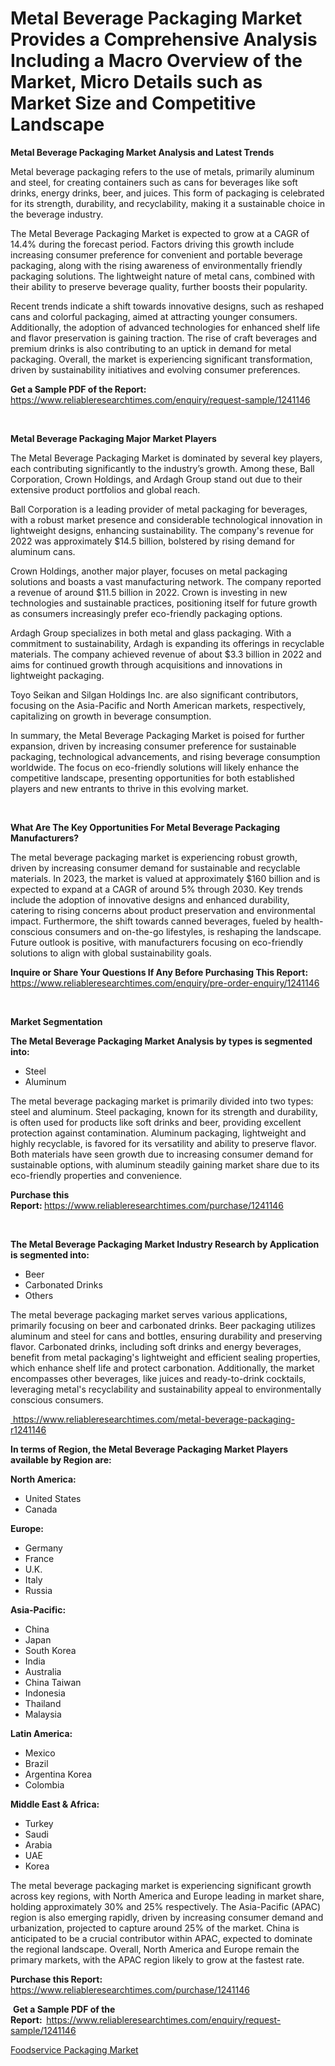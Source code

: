 <p><h1>Metal Beverage Packaging Market Provides a Comprehensive Analysis Including a Macro Overview of the Market, Micro Details such as Market Size and Competitive Landscape</h1></p><p><strong>Metal Beverage Packaging Market Analysis and Latest Trends</strong></p>
<p><p>Metal beverage packaging refers to the use of metals, primarily aluminum and steel, for creating containers such as cans for beverages like soft drinks, energy drinks, beer, and juices. This form of packaging is celebrated for its strength, durability, and recyclability, making it a sustainable choice in the beverage industry.</p><p>The Metal Beverage Packaging Market is expected to grow at a CAGR of 14.4% during the forecast period. Factors driving this growth include increasing consumer preference for convenient and portable beverage packaging, along with the rising awareness of environmentally friendly packaging solutions. The lightweight nature of metal cans, combined with their ability to preserve beverage quality, further boosts their popularity. </p><p>Recent trends indicate a shift towards innovative designs, such as reshaped cans and colorful packaging, aimed at attracting younger consumers. Additionally, the adoption of advanced technologies for enhanced shelf life and flavor preservation is gaining traction. The rise of craft beverages and premium drinks is also contributing to an uptick in demand for metal packaging. Overall, the market is experiencing significant transformation, driven by sustainability initiatives and evolving consumer preferences.</p></p>
<p><strong>Get a Sample PDF of the Report:&nbsp;</strong> <a href="https://www.reliableresearchtimes.com/enquiry/request-sample/1241146?utm_campaign=2792&utm_medium=2&utm_source=Github&utm_content=ia&utm_term=08032025&utm_id=metal-beverage-packaging">https://www.reliableresearchtimes.com/enquiry/request-sample/1241146</a></p>
<p>&nbsp;</p>
<p><strong>Metal Beverage Packaging Major Market Players</strong></p>
<p><p>The Metal Beverage Packaging Market is dominated by several key players, each contributing significantly to the industry’s growth. Among these, Ball Corporation, Crown Holdings, and Ardagh Group stand out due to their extensive product portfolios and global reach.</p><p>Ball Corporation is a leading provider of metal packaging for beverages, with a robust market presence and considerable technological innovation in lightweight designs, enhancing sustainability. The company's revenue for 2022 was approximately $14.5 billion, bolstered by rising demand for aluminum cans.</p><p>Crown Holdings, another major player, focuses on metal packaging solutions and boasts a vast manufacturing network. The company reported a revenue of around $11.5 billion in 2022. Crown is investing in new technologies and sustainable practices, positioning itself for future growth as consumers increasingly prefer eco-friendly packaging options.</p><p>Ardagh Group specializes in both metal and glass packaging. With a commitment to sustainability, Ardagh is expanding its offerings in recyclable materials. The company achieved revenue of about $3.3 billion in 2022 and aims for continued growth through acquisitions and innovations in lightweight packaging.</p><p>Toyo Seikan and Silgan Holdings Inc. are also significant contributors, focusing on the Asia-Pacific and North American markets, respectively, capitalizing on growth in beverage consumption.</p><p>In summary, the Metal Beverage Packaging Market is poised for further expansion, driven by increasing consumer preference for sustainable packaging, technological advancements, and rising beverage consumption worldwide. The focus on eco-friendly solutions will likely enhance the competitive landscape, presenting opportunities for both established players and new entrants to thrive in this evolving market.</p></p>
<p>&nbsp;</p>
<p><strong>What Are The Key Opportunities For Metal Beverage Packaging Manufacturers?</strong></p>
<p><p>The metal beverage packaging market is experiencing robust growth, driven by increasing consumer demand for sustainable and recyclable materials. In 2023, the market is valued at approximately $160 billion and is expected to expand at a CAGR of around 5% through 2030. Key trends include the adoption of innovative designs and enhanced durability, catering to rising concerns about product preservation and environmental impact. Furthermore, the shift towards canned beverages, fueled by health-conscious consumers and on-the-go lifestyles, is reshaping the landscape. Future outlook is positive, with manufacturers focusing on eco-friendly solutions to align with global sustainability goals.</p></p>
<p><strong>Inquire or Share Your Questions If Any Before Purchasing This Report:</strong> <a href="https://www.reliableresearchtimes.com/enquiry/pre-order-enquiry/1241146?utm_campaign=2792&utm_medium=2&utm_source=Github&utm_content=ia&utm_term=08032025&utm_id=metal-beverage-packaging">https://www.reliableresearchtimes.com/enquiry/pre-order-enquiry/1241146</a></p>
<p>&nbsp;</p>
<p><strong>Market Segmentation</strong></p>
<p><strong>The Metal Beverage Packaging Market Analysis by types is segmented into:</strong></p>
<p><ul><li>Steel</li><li>Aluminum</li></ul></p>
<p><p>The metal beverage packaging market is primarily divided into two types: steel and aluminum. Steel packaging, known for its strength and durability, is often used for products like soft drinks and beer, providing excellent protection against contamination. Aluminum packaging, lightweight and highly recyclable, is favored for its versatility and ability to preserve flavor. Both materials have seen growth due to increasing consumer demand for sustainable options, with aluminum steadily gaining market share due to its eco-friendly properties and convenience.</p></p>
<p><strong>Purchase this Report:&nbsp;</strong><a href="https://www.reliableresearchtimes.com/purchase/1241146?utm_campaign=2792&utm_medium=2&utm_source=Github&utm_content=ia&utm_term=08032025&utm_id=metal-beverage-packaging">https://www.reliableresearchtimes.com/purchase/1241146</a></p>
<p>&nbsp;</p>
<p><strong>The Metal Beverage Packaging Market Industry Research by Application is segmented into:</strong></p>
<p><ul><li>Beer</li><li>Carbonated Drinks</li><li>Others</li></ul></p>
<p><p>The metal beverage packaging market serves various applications, primarily focusing on beer and carbonated drinks. Beer packaging utilizes aluminum and steel for cans and bottles, ensuring durability and preserving flavor. Carbonated drinks, including soft drinks and energy beverages, benefit from metal packaging's lightweight and efficient sealing properties, which enhance shelf life and protect carbonation. Additionally, the market encompasses other beverages, like juices and ready-to-drink cocktails, leveraging metal's recyclability and sustainability appeal to environmentally conscious consumers.</p></p>
<p><a href="https://www.reliableresearchtimes.com/metal-beverage-packaging-r1241146?utm_campaign=2792&utm_medium=2&utm_source=Github&utm_content=ia&utm_term=08032025&utm_id=metal-beverage-packaging">&nbsp;https://www.reliableresearchtimes.com/metal-beverage-packaging-r1241146</a></p>
<p><strong>In terms of Region, the Metal Beverage Packaging Market Players available by Region are:</strong></p>
<p>
    <p> <strong> North America: </strong>
        <ul>
            <li>United States</li>
            <li>Canada</li>
        </ul>
        </p> 
    <p> <strong> Europe: </strong>
        <ul>
            <li>Germany</li>
            <li>France</li>
            <li>U.K.</li>
            <li>Italy</li>
            <li>Russia</li>
        </ul>
        </p> 
    <p> <strong> Asia-Pacific: </strong>
        <ul>
            <li>China</li>
            <li>Japan</li>
            <li>South Korea</li>
            <li>India</li>
            <li>Australia</li>
            <li>China Taiwan</li>
            <li>Indonesia</li>
            <li>Thailand</li>
            <li>Malaysia</li>
        </ul>
        </p> 
    <p> <strong> Latin America: </strong>
        <ul>
            <li>Mexico</li>
            <li>Brazil</li>
            <li>Argentina Korea</li>
            <li>Colombia</li>
        </ul>
        </p> 
    <p> <strong> Middle East & Africa: </strong>
        <ul>
            <li>Turkey</li>
            <li>Saudi</li>
            <li>Arabia</li>
            <li>UAE</li>
            <li>Korea</li>
        </ul>
    </p>
    </p>
<p><p>The metal beverage packaging market is experiencing significant growth across key regions, with North America and Europe leading in market share, holding approximately 30% and 25% respectively. The Asia-Pacific (APAC) region is also emerging rapidly, driven by increasing consumer demand and urbanization, projected to capture around 25% of the market. China is anticipated to be a crucial contributor within APAC, expected to dominate the regional landscape. Overall, North America and Europe remain the primary markets, with the APAC region likely to grow at the fastest rate.</p></p>
<p><strong>Purchase this Report: </strong><a href="https://www.reliableresearchtimes.com/purchase/1241146?utm_campaign=2792&utm_medium=2&utm_source=Github&utm_content=ia&utm_term=08032025&utm_id=metal-beverage-packaging">https://www.reliableresearchtimes.com/purchase/1241146</a></p>
<p>&nbsp;<strong>Get a Sample PDF of the Report:&nbsp;&nbsp;</strong><a href="https://www.reliableresearchtimes.com/enquiry/request-sample/1241146?utm_campaign=2792&utm_medium=2&utm_source=Github&utm_content=ia&utm_term=08032025&utm_id=metal-beverage-packaging">https://www.reliableresearchtimes.com/enquiry/request-sample/1241146</a></p>
<p><strong></strong></p>
<p><p><a href="https://github.com/organophelia8282/Market-Research-Report-List-1/blob/main/foodservice-packaging-market.md?utm_campaign=2792&utm_medium=2&utm_source=Github&utm_content=ia&utm_term=08032025&utm_id=metal-beverage-packaging">Foodservice Packaging Market</a></p></p>